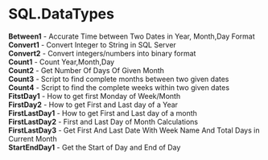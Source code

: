 # SQL.DataTypes
**Between1** - Accurate Time between Two Dates in Year, Month,Day Format  
**Convert1** - Convert Integer to String in SQL Server  
**Convert2** - Convert integers/numbers into binary format  
**Count1** - Count Year,Month,Day  
**Count2** - Get Number Of Days Of Given Month  
**Count3** - Script to find complete months between two given dates  
**Count4** - Script to find the complete weeks within two given dates  
**FitstDay1**        - How to get first Monday of Week/Month  
**FirstDay2**        - How to get First and Last day of a Year  
**FirstLastDay1**    - How to get First and Last day of a month  
**FirstLastDay2** - First and Last Day of Month Calculations  
**FirstLastDay3** - Get First And Last Date With Week Name And Total Days in Current Month  
**StartEndDay1**     - Get the Start of Day and End of Day  
